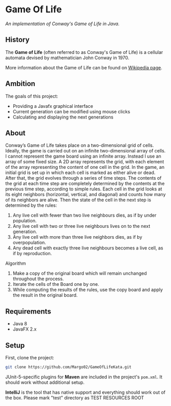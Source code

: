 # Game Of Life 

*An implementation of Conway's Game of Life in Java.*

## History
The **Game of Life** (often referred to as Conway's Game of Life) 
is a cellular automata devised by mathematician John Conway in 1970.

More information about the Game of Life can be found on
[Wikipedia page](https://en.wikipedia.org/wiki/Conway's_Game_of_Life).

## Ambition

The goals of this project:
- Providing a Javafx graphical interface
- Current generation can be modified using mouse clicks
- Calculating and displaying the next generations

## About
Conway’s Game of Life takes place on a two-dimensional grid of cells. Ideally, the game is carried out on an infinite two-dimensional array of cells. I cannot represent the game board using an infinite array. Instead I use an array of some fixed size. A 2D array represents the grid, with each element of the array representing the content of one cell in the grid. In the game, an initial grid is set up in which each cell is marked as either alive or dead.
After that, the grid evolves through a series of time steps. The contents of the grid at each time step are completely determined by the contents at the previous time step, according to simple rules. Each cell in the grid looks at its eight neighbors (horizontal, vertical, and diagonal) and counts how many of its neighbors are alive. Then the state of the cell in the next step is determined by the rules:
1. Any live cell with fewer than two live neighbours dies, as if by under population.
2. Any live cell with two or three live neighbours lives on to the next generation.
3. Any live cell with more than three live neighbors dies, as if by overpopulation.
4. Any dead cell with exactly three live neighbours becomes a live cell, as if by reproduction.
 
Algorithm
1. Make a copy of the original board which will remain unchanged throughout the process.
2. Iterate the cells of the Board one by one.
3. While computing the results of the rules, use the copy board and apply the result in the original board.

## Requirements

* Java 8
* JavaFX 2.x

## Setup

First, clone the project:

```bash
git clone https://github.com/Margo02/GameOfLifeKata.git
```

JUnit-5-specific plugins for **Maven** are included in the project's `pom.xml`. It should work without additional setup.


**IntelliJ** is the tool that has native support and everything should work out of the box. Please mark "test" directory as TEST RESOURCES ROOT  


